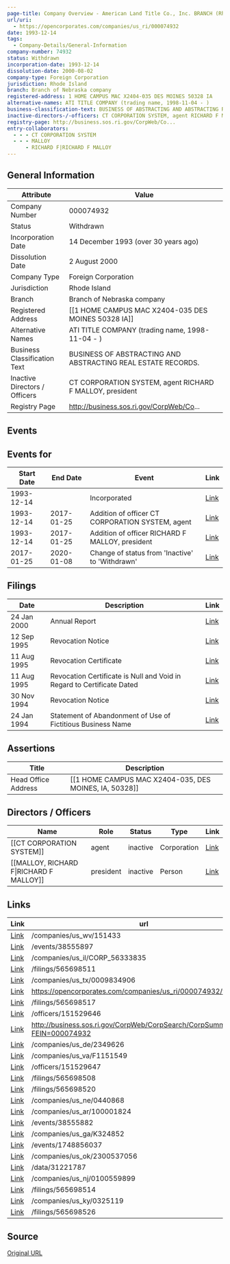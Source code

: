 ```yaml
---
page-title: Company Overview - American Land Title Co., Inc. BRANCH (Rhode Island - 000074932)
url/uri:
  - https://opencorporates.com/companies/us_ri/000074932
date: 1993-12-14
tags:
  - Company-Details/General-Information
company-number: 74932
status: Withdrawn
incorporation-date: 1993-12-14
dissolution-date: 2000-08-02
company-type: Foreign Corporation
jurisdiction: Rhode Island
branch: Branch of Nebraska company
registered-address: 1 HOME CAMPUS MAC X2404-035 DES MOINES 50328 IA
alternative-names: ATI TITLE COMPANY (trading name, 1998-11-04 - )
business-classification-text: BUSINESS OF ABSTRACTING AND ABSTRACTING REAL ESTATE RECORDS.
inactive-directors-/-officers: CT CORPORATION SYSTEM, agent RICHARD F MALLOY, president
registry-page: http://business.sos.ri.gov/CorpWeb/Co...
entry-collaborators:
  - - - CT CORPORATION SYSTEM
  - - - MALLOY
      - RICHARD F|RICHARD F MALLOY
---
```


## General Information
| Attribute          | Value                                       |
|--------------------|---------------------------------------------|
| Company Number     | 000074932                                   |
| Status             | Withdrawn                                   |
| Incorporation Date | 14 December 1993 (over 30 years ago)        |
| Dissolution Date   | 2 August 2000                               |
| Company Type       | Foreign Corporation                         |
| Jurisdiction       | Rhode Island                                |
| Branch             | Branch of Nebraska company                  |
| Registered Address | [[1 HOME CAMPUS MAC X2404-035 DES MOINES 50328 IA]] |
| Alternative Names  | ATI TITLE COMPANY (trading name, 1998-11-04 - ) |
| Business Classification Text | BUSINESS OF ABSTRACTING AND ABSTRACTING REAL ESTATE RECORDS. |
| Inactive Directors / Officers | CT CORPORATION SYSTEM, agent RICHARD F MALLOY, president |
| Registry Page      | http://business.sos.ri.gov/CorpWeb/Co...    |

## Events
## Events for
| Start Date | End Date   | Event                                                   | Link |
|------------|------------|-------------------------------------------------------|------|
| 1993-12-14 |            | Incorporated                                            | [Link](https://opencorporates.com/events/38555909) |
| 1993-12-14 | 2017-01-25 | Addition of officer CT CORPORATION SYSTEM, agent        | [Link](https://opencorporates.com/events/38555882) |
| 1993-12-14 | 2017-01-25 | Addition of officer RICHARD F MALLOY, president         | [Link](https://opencorporates.com/events/38555897) |
| 2017-01-25 | 2020-01-08 | Change of status from 'Inactive' to 'Withdrawn'         | [Link](https://opencorporates.com/events/1748856037) |

## Filings
| Date        | Description                    | Link |
|-------------|--------------------------------|-------|
| 24 Jan 2000 | Annual Report                  | [Link](https://opencorporates.com/filings/565698508) |
| 12 Sep 1995 | Revocation Notice              | [Link](https://opencorporates.com/filings/565698511) |
| 11 Aug 1995 | Revocation Certificate         | [Link](https://opencorporates.com/filings/565698517) |
| 11 Aug 1995 | Revocation Certificate is Null and Void in Regard to Certificate Dated | [Link](https://opencorporates.com/filings/565698514) |
| 30 Nov 1994 | Revocation Notice              | [Link](https://opencorporates.com/filings/565698520) |
| 24 Jan 1994 | Statement of Abandonment of Use of Fictitious Business Name | [Link](https://opencorporates.com/filings/565698526) |

## Assertions
| Title               | Description                                             |
|---------------------|---------------------------------------------------------|
| Head Office Address | [[1 HOME CAMPUS MAC X2404-035, DES MOINES, IA, 50328]]  |

## Directors / Officers
| Name                 | Role            | Status     | Type        | Link |
|----------------------|-----------------|------------|-------------|------|
| [[CT CORPORATION SYSTEM]] | agent           | inactive   | Corporation | [Link](https://opencorporates.com/officers/151529646) |
| [[MALLOY, RICHARD F\|RICHARD F MALLOY]] | president       | inactive   | Person      | [Link](https://opencorporates.com/officers/151529647) |

## Links
| Link   | url                            
|--------|--------------------------------|
| [Link](/companies/us_wv/151433) |/companies/us_wv/151433       
| [Link](/events/38555897) |/events/38555897              
| [Link](/companies/us_il/CORP_56333835) |/companies/us_il/CORP_56333835
| [Link](/filings/565698511) |/filings/565698511            
| [Link](/companies/us_tx/0009834906) |/companies/us_tx/0009834906   
| [Link](https://opencorporates.com/companies/us_ri/000074932/filings) |https://opencorporates.com/companies/us_ri/000074932/filings
| [Link](/filings/565698517) |/filings/565698517            
| [Link](/officers/151529646) |/officers/151529646           
| [Link](http://business.sos.ri.gov/CorpWeb/CorpSearch/CorpSummary.aspx?FEIN=000074932) |http://business.sos.ri.gov/CorpWeb/CorpSearch/CorpSummary.aspx?FEIN=000074932
| [Link](/companies/us_de/2349626) |/companies/us_de/2349626      
| [Link](/companies/us_va/F1151549) |/companies/us_va/F1151549     
| [Link](/officers/151529647) |/officers/151529647           
| [Link](/filings/565698508) |/filings/565698508            
| [Link](/filings/565698520) |/filings/565698520            
| [Link](/companies/us_ne/0440868) |/companies/us_ne/0440868      
| [Link](/companies/us_ar/100001824) |/companies/us_ar/100001824    
| [Link](/events/38555882) |/events/38555882              
| [Link](/companies/us_ga/K324852) |/companies/us_ga/K324852      
| [Link](/events/1748856037) |/events/1748856037            
| [Link](/companies/us_ok/2300537056) |/companies/us_ok/2300537056   
| [Link](/data/31221787) |/data/31221787                
| [Link](/companies/us_nj/0100559899) |/companies/us_nj/0100559899   
| [Link](/filings/565698514) |/filings/565698514            
| [Link](/companies/us_ky/0325119) |/companies/us_ky/0325119      
| [Link](/filings/565698526) |/filings/565698526            

## Source
[Original URL](https://opencorporates.com/companies/us_ri/000074932)
